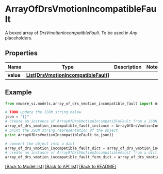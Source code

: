 # ArrayOfDrsVmotionIncompatibleFault

A boxed array of *DrsVmotionIncompatibleFault*. To be used in *Any* placeholders. 

## Properties
Name | Type | Description | Notes
------------ | ------------- | ------------- | -------------
**value** | [**List[DrsVmotionIncompatibleFault]**](DrsVmotionIncompatibleFault.md) |  | 

## Example

```python
from vmware_vi.models.array_of_drs_vmotion_incompatible_fault import ArrayOfDrsVmotionIncompatibleFault

# TODO update the JSON string below
json = "{}"
# create an instance of ArrayOfDrsVmotionIncompatibleFault from a JSON string
array_of_drs_vmotion_incompatible_fault_instance = ArrayOfDrsVmotionIncompatibleFault.from_json(json)
# print the JSON string representation of the object
print ArrayOfDrsVmotionIncompatibleFault.to_json()

# convert the object into a dict
array_of_drs_vmotion_incompatible_fault_dict = array_of_drs_vmotion_incompatible_fault_instance.to_dict()
# create an instance of ArrayOfDrsVmotionIncompatibleFault from a dict
array_of_drs_vmotion_incompatible_fault_form_dict = array_of_drs_vmotion_incompatible_fault.from_dict(array_of_drs_vmotion_incompatible_fault_dict)
```
[[Back to Model list]](../README.md#documentation-for-models) [[Back to API list]](../README.md#documentation-for-api-endpoints) [[Back to README]](../README.md)


